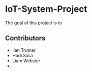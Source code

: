 # IoT-System-Project
The goal of this project is to

## Contributors
- Ilan Trutner
- Hadi Sasa
- Liam Webster
- 
